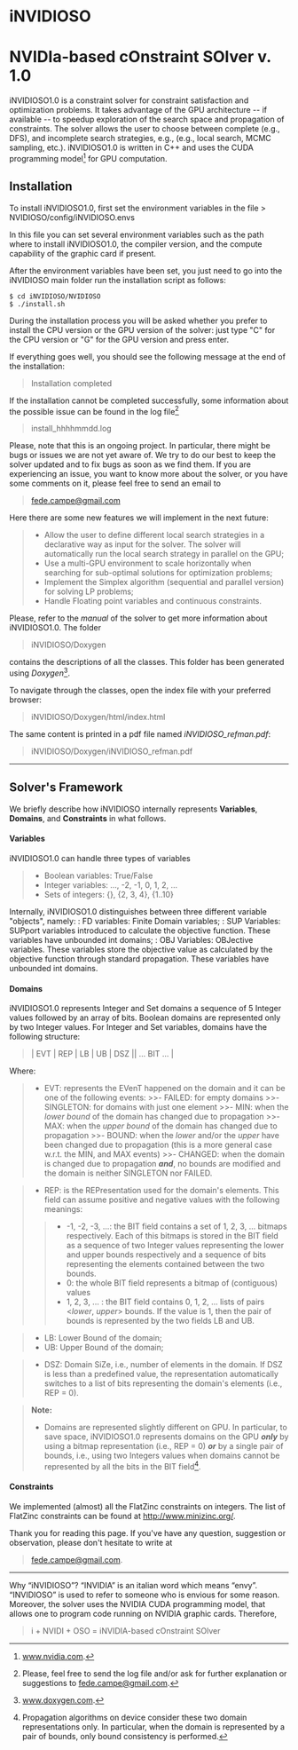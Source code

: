 **iNVIDIOSO**
===================
NVIDIa-based cOnstraint SOlver v. 1.0 
===============================

iNVIDIOSO1.0 is a constraint solver for constraint satisfaction and optimization problems.
It takes advantage of the GPU architecture -- if available -- to speedup exploration of the search space and propagation of constraints.
The solver allows the user to choose between complete (e.g., DFS), and incomplete search strategies, e.g., (e.g., local search, MCMC sampling, etc.).
iNVIDIOSO1.0 is written in C++ and uses the CUDA programming model[^cuda] for GPU computation.   
[^cuda]: www.nvidia.com.



Installation
-------------

To install iNVIDIOSO1.0,  first set the environment variables 
in the file
	> NVIDIOSO/config/iNVIDIOSO.envs
	
In this file you can set several environment variables such as the path where to install iNVIDIOSO1.0, the compiler version, and the compute capability of the graphic card if present.

After the environment variables have been set, you just need to go into the iNVIDIOSO main folder run the installation script as follows:
```
$ cd iNVIDIOSO/NVIDIOSO
$ ./install.sh
```
During the installation process you will be asked whether you prefer to install the CPU version or the GPU version of the solver:
just type "C" for the CPU version or "G" for the GPU version and press enter.

If everything goes well, you should see the following message at the end of the installation:
> Installation completed

If the installation cannot be completed successfully, some information about the possible issue can be found in the log file[^mail]
[^mail]: Please, feel free to send the log file and/or ask for further explanation or suggestions to fede.campe@gmail.com.


> install_hhhhmmdd.log
 
 Please, note that this is an ongoing project.
 In particular, there might be bugs or issues we are not yet aware of. We try to do our best to keep the solver updated and to fix bugs as soon as we find them. 
If you are experiencing an issue, you want to know more about the solver, or you have some comments on it, please feel free to send an email to
> fede.campe@gmail.com

Here there are some new features we will implement in the next future:
> - Allow the user to define different local search strategies
     in a declarative way as input for the solver.
     The solver will automatically run the local search strategy in parallel on the GPU;
> - Use a multi-GPU environment to scale horizontally when 
     searching for sub-optimal solutions for optimization problems;
>- Implement the Simplex algorithm (sequential and parallel version) for solving LP problems;
>- Handle Floating point variables and continuous constraints.

Please, refer to the *manual* of the solver to get more information about iNVIDIOSO1.0. 
The folder
> iNVIDIOSO/Doxygen

contains the descriptions of all the classes. This folder has been generated using *Doxygen*[^doxygen].
[^doxygen]: www.doxygen.com.

To navigate through the classes, open the index file with your preferred browser:
> iNVIDIOSO/Doxygen/html/index.html

The same content is printed in a pdf file named *iNVIDIOSO_refman.pdf*:
> iNVIDIOSO/Doxygen/iNVIDIOSO_refman.pdf
 
 ----------

Solver's Framework
-------------
  
  We briefly describe how iNVIDIOSO internally represents **Variables**, **Domains**, and **Constraints** in what follows. 

#### <i class="icon-pencil"></i> Variables
iNVIDIOSO1.0 can handle three types of variables
> - Boolean variables: True/False
> - Integer variables: ..., -2, -1, 0, 1, 2, ...
> - Sets of integers: {}, {2, 3, 4}, {1..10}

Internally, iNVIDIOSO1.0 distinguishes between three different variable "objects", namely:
: FD variables: Finite Domain variables;
: SUP Variables: SUPport variables introduced to calculate the objective function. These variables have unbounded int domains;
: OBJ Variables: OBJective variables. These variables store the objective value as calculated by the objective function through standard propagation. These variables have unbounded int domains.

#### <i class="icon-pencil"></i> Domains
iNVIDIOSO1.0 represents Integer and Set domains a sequence of 5 Integer values followed by an array of bits.
Boolean domains are represented only by two Integer values.
For Integer and Set variables, domains have the following structure:
>  | EVT | REP | LB | UB | DSZ || ... BIT ... | 

Where:
>- EVT: represents the EVenT happened on the domain and it can be one of the following events:
	>>-  FAILED: for empty domains
	>>- SINGLETON: for domains with just one element
	>>- MIN: when the *lower bound* of the domain has changed due to propagation
	>>- MAX: when the *upper bound* of the domain has changed due to propagation
	>>- BOUND: when the *lower* and/or the *upper* have been changed due to propagation (this is a more general case w.r.t. the MIN, and MAX events)
	>>- CHANGED: when the domain is changed due to propagation ***and***, no bounds are modified and the domain is neither SINGLETON nor FAILED.

>- REP: is the REPresentation used for the domain's elements. This field can assume positive and negative values with the following meanings:
>>- -1, -2, -3, ...: the BIT field contains a set of 1, 2, 3, ... bitmaps respectively. Each of this bitmaps is stored in the BIT field as a sequence of two Integer values representing the lower and upper bounds respectively and a sequence of bits representing the elements contained between the two bounds.
>>- 0: the whole BIT field represents a bitmap of (contiguous) values
>>- 1, 2, 3, ...   : the BIT field contains 0, 1, 2, ... lists of pairs <*lower*, *upper*> bounds. If the value is 1, then the pair of bounds is represented by the two fields LB and UB.

>- LB: Lower Bound of the domain;
>- UB: Upper Bound of the domain;

>- DSZ: Domain SiZe, i.e., number of elements in the domain.
	If DSZ is less than a predefined value, the representation automatically switches to a list of bits representing the domain's elements (i.e., REP = 0).
	
> **Note:**
>- Domains are represented slightly different on GPU. In particular, to save space, iNVIDIOSO1.0 represents domains on the GPU ***only*** by using a bitmap representation (i.e., REP = 0) ***or*** by a single pair of bounds, i.e., using two Integers values when domains cannot be represented by all the bits in the BIT field[^cuda_bit].
[^cuda_bit]: Propagation algorithms on device consider these two domain representations only. In particular, when the domain is represented by a pair of bounds, only bound consistency is performed.

#### <i class="icon-pencil"></i> Constraints
We implemented (almost) all the FlatZinc constraints on integers.
The list of FlatZinc constraints can be found at http://www.minizinc.org/.

 
Thank you for reading this page.
  If you've have any question, suggestion or observation, please don't hesitate to write at 
  > fede.campe@gmail.com. 
  
  --------------------
  
  Why “iNVIDIOSO”?
  “INVIDIA” is an italian word which means “envy”. “INVIDIOSO” is used to refer to someone who is envious for some reason. Moreover, the solver uses the NVIDIA CUDA programming model, that allows one to program code running on NVIDIA graphic cards.
Therefore,
>  i + NVIDI + OSO = iNVIDIA-based cOnstraint SOlver


